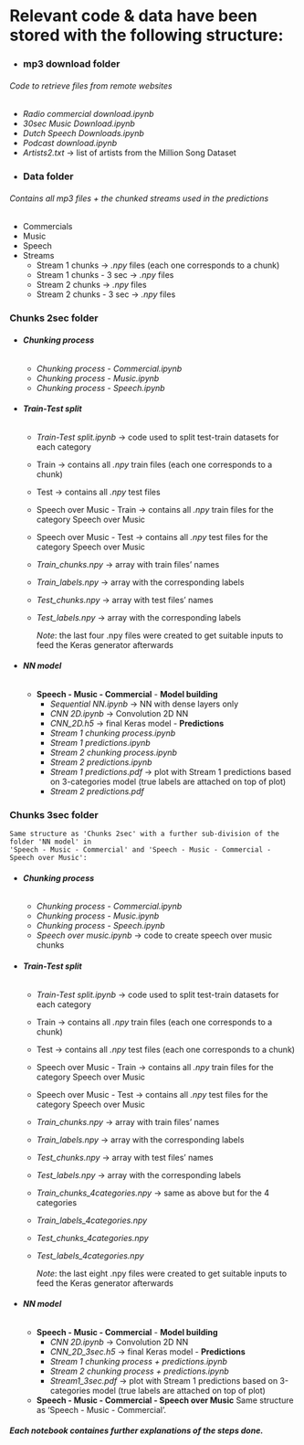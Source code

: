 <div class="container-fluid main-container">

<div id="header" class="fluid-row">

</div>

Relevant code & data have been stored with the following structure:
=================================================================================================

<div id="mp3-download-folder" class="section level3">

+ ### **mp3 download folder** 

<div id="code-to-retrieve-files-from-remote-websites"
class="section level6">

###### Code to retrieve files from remote websites

-   *Radio commercial download.ipynb*
-   *30sec Music Download.ipynb*
-   *Dutch Speech Downloads.ipynb*
-   *Podcast download.ipynb*
-   *Artists2.txt* → list of artists from the Million Song Dataset

</div>

</div>

<div id="data-folder" class="section level3">

+ ### **Data folder** 

<div
id="contains-all-mp3-files-the-chunked-streams-used-in-the-predictions"
class="section level6">

###### Contains all *mp3* files + the chunked streams used in the predictions

-   Commercials
-   Music
-   Speech
-   Streams
    -   Stream 1 chunks → *.npy* files (each one corresponds to a chunk)
    -   Stream 1 chunks - 3 sec → *.npy* files
    -   Stream 2 chunks → *.npy* files
    -   Stream 2 chunks - 3 sec → *.npy* files

</div>

</div>

<div id="chunks-2sec-folder" class="section level3">

###  **Chunks 2sec folder** 

-   ######  **Chunking process** 

    -   *Chunking process - Commercial.ipynb*
    -   *Chunking process - Music.ipynb*
    -   *Chunking process - Speech.ipynb*

-   ######  **Train-Test split** 

    -   *Train-Test split.ipynb* → code used to split test-train
        datasets for each category
    -   Train → contains all *.npy* train files (each one corresponds to
        a chunk)
    -   Test → contains all *.npy* test files
    -   Speech over Music - Train → contains all *.npy* train files for
        the category Speech over Music
    -   Speech over Music - Test → contains all *.npy* test files for
        the category Speech over Music
    -   *Train\_chunks.npy* → array with train files’ names
    -   *Train\_labels.npy* → array with the corresponding labels
    -   *Test\_chunks.npy* → array with test files’ names
    -   *Test\_labels.npy* → array with the corresponding labels

        *Note*: the last four .npy files were created to get suitable
        inputs to feed the Keras generator afterwards

-   ######  **NN model** 

    -    **Speech - Music - Commercial** 
        -   **Model building**
            -   *Sequential NN.ipynb* → NN with dense layers only
            -   *CNN 2D.ipynb* → Convolution 2D NN
            -   *CNN\_2D.h5* → final Keras model
        -   **Predictions**
            -   *Stream 1 chunking process.ipynb*
            -   *Stream 1 predictions.ipynb*
            -   *Stream 2 chunking process.ipynb*
            -   *Stream 2 predictions.ipynb*
            -   *Stream 1 predictions.pdf* → plot with Stream 1
                predictions based on 3-categories model (true labels are
                attached on top of plot)
            -   *Stream 2 predictions.pdf*

</div>

<div id="chunks-3sec-folder" class="section level3">

###  **Chunks 3sec folder** 

    Same structure as 'Chunks 2sec' with a further sub-division of the folder 'NN model' in
    'Speech - Music - Commercial' and 'Speech - Music - Commercial - Speech over Music':

-   ######  **Chunking process** 

    -   *Chunking process - Commercial.ipynb*
    -   *Chunking process - Music.ipynb*
    -   *Chunking process - Speech.ipynb*
    -   *Speech over music.ipynb* → code to create speech over music
        chunks

-   ######  **Train-Test split** 

    -   *Train-Test split.ipynb* → code used to split test-train
        datasets for each category
    -   Train → contains all *.npy* train files (each one corresponds to
        a chunk)
    -   Test → contains all *.npy* test files (each one corresponds to a
        chunk)
    -   Speech over Music - Train → contains all *.npy* train files for
        the category Speech over Music
    -   Speech over Music - Test → contains all *.npy* test files for
        the category Speech over Music
    -   *Train\_chunks.npy* → array with train files’ names
    -   *Train\_labels.npy* → array with the corresponding labels
    -   *Test\_chunks.npy* → array with test files’ names
    -   *Test\_labels.npy* → array with the corresponding labels
    -   *Train\_chunks\_4categories.npy* → same as above but for the 4
        categories
    -   *Train\_labels\_4categories.npy*
    -   *Test\_chunks\_4categories.npy*
    -   *Test\_labels\_4categories.npy*

        *Note*: the last eight .npy files were created to get suitable
        inputs to feed the Keras generator afterwards

-   ######  **NN model** 

    -    **Speech - Music - Commercial** 
        -   **Model building**
            -   *CNN 2D.ipynb* → Convolution 2D NN
            -   *CNN\_2D\_3sec.h5* → final Keras model
        -   **Predictions**
            -   *Stream 1 chunking process + predictions.ipynb*
            -   *Stream 2 chunking process + predictions.ipynb*
            -   *Stream1\_3sec.pdf* → plot with Stream 1 predictions
                based on 3-categories model (true labels are attached on
                top of plot)
    -    **Speech - Music - Commercial - Speech over Music**
        Same structure as ‘Speech - Music - Commercial’.

<div
id="each-notebook-containes-further-explanations-of-the-steps-done."
class="section level5">

##### Each notebook containes further explanations of the steps done.

</div>

</div>

</div>

